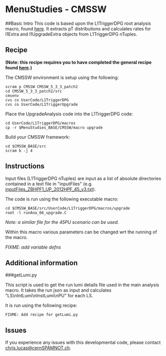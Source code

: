 MenuStudies - CMSSW
===========

##Basic Intro
This code is based upon the L1TriggerDPG root analysis macro, found [here](http://cmssw.cvs.cern.ch/cgi-bin/cmssw.cgi/UserCode/L1TriggerDPG/macros/).
It extracts pT distributions and calculates rates for l1Extra and l1UpgradeExtra objects from L1TriggerDPG nTuples.

## Recipe

__(Note: this recipe requires you to have completed the general recipe found [here](https://github.com/lucasc896/MenuStudies/blob/master/README.md).)__

The CMSSW environment is setup using the following:

```
scram p CMSSW CMSSW_5_3_3_patch2
cd CMSSW_5_3_3_patch2/src
cmsenv
cvs co UserCode/L1TriggerDPG
cvs co UserCode/L1TriggerUpgrade
```

Place the UpgradeAnalysis code into the L1TriggerDPG code:

```
cd UserCode/L1TriggerDPG/macros
cp -r $MenuStudies_BASE/CMSSW/macro upgrade
```

Build your CMSSW framework:

```
cd $CMSSW_BASE/src
scram b -j 4
```

## Instructions

Input files (L1TriggerDPG nTuples) are input as a list of absolute directories contained in a text file in "inputFiles" (e.g. [inputFiles_ZBHPF1_UP_2012HPF_45_v3.txt](https://github.com/lucasc896/MenuStudies/blob/master/CMSSW/macro/inputFiles/inputFiles_ZBHPF1_UP_2012HPF_45_v3.txt)).

The code is run using the following executable macro:

```
cd $CMSSW_BASE/src/UserCode/L1TriggerDPG/macros/upgrade
root -l runAna_66_upgrade.C
```

_Note: a similar file for the 45PU scenario can be used._

Within this macro various parameters can be changed wrt the running of the macro.

_FIXME: add variable defns_

## Additional information
###getLumi.py

This script is used to get the run lumi details file used in the main analysis macro. It takes the run json as input and calculates "LS\nIntLumi\nInstLumi\nPU" for each LS.

It is run using the following recipe:

```
FIXME: Add recipe for getLumi.py
```

## Issues

If you experience any issues with this developmental code, please contact <chris.lucas@cernSPAMNOT.ch>.